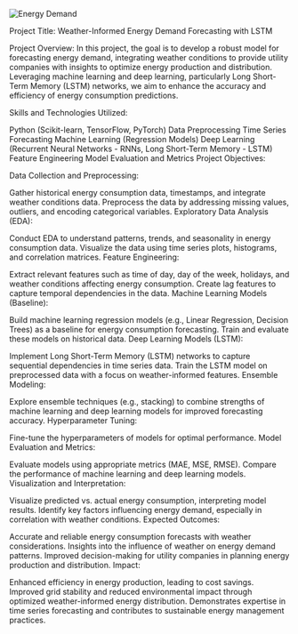 
![Energy Demand](https://github.com/ssprakash5/Energy-Demand-Forecasting-in-accordance-to-weather-by-LSTM./assets/154003057/553e3982-a2c3-4445-8241-780ea795cb0c)

Project Title: Weather-Informed Energy Demand Forecasting with LSTM

Project Overview:
In this project, the goal is to develop a robust model for forecasting energy demand, integrating weather conditions to provide utility companies with insights to optimize energy production and distribution. Leveraging machine learning and deep learning, particularly Long Short-Term Memory (LSTM) networks, we aim to enhance the accuracy and efficiency of energy consumption predictions.

Skills and Technologies Utilized:

Python (Scikit-learn, TensorFlow, PyTorch)
Data Preprocessing
Time Series Forecasting
Machine Learning (Regression Models)
Deep Learning (Recurrent Neural Networks - RNNs, Long Short-Term Memory - LSTM)
Feature Engineering
Model Evaluation and Metrics
Project Objectives:

Data Collection and Preprocessing:

Gather historical energy consumption data, timestamps, and integrate weather conditions data.
Preprocess the data by addressing missing values, outliers, and encoding categorical variables.
Exploratory Data Analysis (EDA):

Conduct EDA to understand patterns, trends, and seasonality in energy consumption data.
Visualize the data using time series plots, histograms, and correlation matrices.
Feature Engineering:

Extract relevant features such as time of day, day of the week, holidays, and weather conditions affecting energy consumption.
Create lag features to capture temporal dependencies in the data.
Machine Learning Models (Baseline):

Build machine learning regression models (e.g., Linear Regression, Decision Trees) as a baseline for energy consumption forecasting.
Train and evaluate these models on historical data.
Deep Learning Models (LSTM):

Implement Long Short-Term Memory (LSTM) networks to capture sequential dependencies in time series data.
Train the LSTM model on preprocessed data with a focus on weather-informed features.
Ensemble Modeling:

Explore ensemble techniques (e.g., stacking) to combine strengths of machine learning and deep learning models for improved forecasting accuracy.
Hyperparameter Tuning:

Fine-tune the hyperparameters of models for optimal performance.
Model Evaluation and Metrics:

Evaluate models using appropriate metrics (MAE, MSE, RMSE).
Compare the performance of machine learning and deep learning models.
Visualization and Interpretation:

Visualize predicted vs. actual energy consumption, interpreting model results.
Identify key factors influencing energy demand, especially in correlation with weather conditions.
Expected Outcomes:

Accurate and reliable energy consumption forecasts with weather considerations.
Insights into the influence of weather on energy demand patterns.
Improved decision-making for utility companies in planning energy production and distribution.
Impact:

Enhanced efficiency in energy production, leading to cost savings.
Improved grid stability and reduced environmental impact through optimized weather-informed energy distribution.
Demonstrates expertise in time series forecasting and contributes to sustainable energy management practices.
